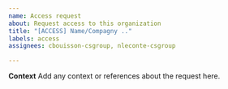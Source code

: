 ```yaml
---
name: Access request
about: Request access to this organization
title: "[ACCESS] Name/Compagny .."
labels: access
assignees: cbouisson-csgroup, nleconte-csgroup

---
```


**Context**
Add any context or references about the request here.
